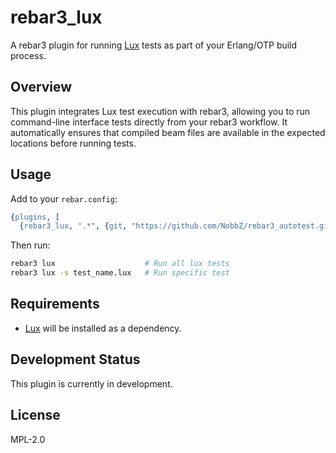 # rebar3_lux

A rebar3 plugin for running [Lux](https://github.com/hawk/lux) tests as
part of your Erlang/OTP build process.

## Overview

This plugin integrates Lux test execution with rebar3, allowing you to
run command-line interface tests directly from your rebar3 workflow.
It automatically ensures that compiled beam files are available in
the expected locations before running tests.

## Usage

Add to your `rebar.config`:

```erlang
{plugins, [
  {rebar3_lux, ".*", {git, "https://github.com/NobbZ/rebar3_autotest.git", {branch, "main"}}}]}.
```

Then run:

```bash
rebar3 lux                    # Run all lux tests
rebar3 lux -s test_name.lux   # Run specific test
```

## Requirements

- [Lux](https://github.com/hawk/lux) will be installed as a dependency.

## Development Status

This plugin is currently in development.

## License

MPL-2.0
